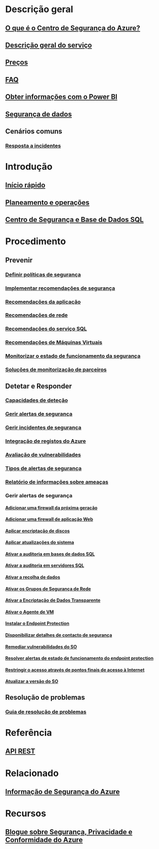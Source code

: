 # Descrição geral
## [O que é o Centro de Segurança do Azure?](security-center-intro.md)
## [Descrição geral do serviço](https://azure.microsoft.com/services/security-center/)
## [Preços](security-center-pricing.md)
## [FAQ](security-center-faq.md)
## [Obter informações com o Power BI](security-center-powerbi.md)
## [Segurança de dados](security-center-data-security.md)
## Cenários comuns
### [Resposta a incidentes](security-center-incident-response.md)

# Introdução
## [Início rápido](security-center-get-started.md)
## [Planeamento e operações](security-center-planning-and-operations-guide.md)
## [Centro de Segurança e Base de Dados SQL](security-center-sql-database.md)

# Procedimento

## Prevenir
### [Definir políticas de segurança](security-center-policies.md)
### [Implementar recomendações de segurança](security-center-recommendations.md)
### [Recomendações da aplicação](security-center-application-recommendations.md)
### [Recomendações de rede](security-center-network-recommendations.md)
### [Recomendações do serviço SQL](security-center-sql-service-recommendations.md)
### [Recomendações de Máquinas Virtuais](security-center-virtual-machine-recommendations.md)
### [Monitorizar o estado de funcionamento da segurança](security-center-monitoring.md)
### [Soluções de monitorização de parceiros](security-center-partner-solutions.md)

## Detetar e Responder
### [Capacidades de deteção](security-center-detection-capabilities.md)
### [Gerir alertas de segurança](security-center-managing-and-responding-alerts.md)
### [Gerir incidentes de segurança](security-center-incident.md)
### [Integração de registos do Azure](security-center-integrating-alerts-with-log-integration.md)
### [Avaliação de vulnerabilidades](security-center-vulnerability-assessment-recommendations.md)
### [Tipos de alertas de segurança](security-center-alerts-type.md)
### [Relatório de informações sobre ameaças](security-center-threat-report.md)

### Gerir alertas de segurança
#### [Adicionar uma firewall da próxima geração](security-center-add-next-generation-firewall.md)
#### [Adicionar uma firewall de aplicação Web](security-center-add-web-application-firewall.md)
#### [Aplicar encriptação de discos](security-center-apply-disk-encryption.md)
#### [Aplicar atualizações do sistema](security-center-apply-system-updates.md)
#### [Ativar a auditoria em bases de dados SQL](security-center-enable-auditing-on-sql-databases.md)
#### [Ativar a auditoria em servidores SQL](security-center-enable-auditing-on-sql-servers.md)
#### [Ativar a recolha de dados](security-center-enable-data-collection.md)
#### [Ativar os Grupos de Segurança de Rede](security-center-enable-network-security-groups.md)
#### [Ativar a Encriptação de Dados Transparente](security-center-enable-transparent-data-encryption.md)
#### [Ativar o Agente de VM](security-center-enable-vm-agent.md)
#### [Instalar o Endpoint Protection](security-center-install-endpoint-protection.md)
#### [Disponibilizar detalhes de contacto de segurança](security-center-provide-security-contact-details.md)
#### [Remediar vulnerabilidades do SO](security-center-remediate-os-vulnerabilities.md)
#### [Resolver alertas de estado de funcionamento do endpoint protection](security-center-resolve-endpoint-protection-health-alerts.md)
#### [Restringir o acesso através de pontos finais de acesso à Internet](security-center-restrict-access-through-internet-facing-endpoints.md)
#### [Atualizar a versão do SO](security-center-update-os-version.md)

## Resolução de problemas
### [Guia de resolução de problemas](security-center-troubleshooting-guide.md)

# Referência
## [API REST](https://msdn.microsoft.com/en-US/library/mt704034(Azure.100).aspx)

# Relacionado
## [Informação de Segurança do Azure](../security/azure-security-getting-started.md)

# Recursos
## [Blogue sobre Segurança, Privacidade e Conformidade do Azure](http://blogs.msdn.com/b/azuresecurity/)


<!--HONumber=Nov16_HO2-->


